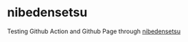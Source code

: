 # nibedensetsu
Testing Github Action and Github Page through [nibedensetsu](https://ystskm.github.io/nibedensetsu/)
